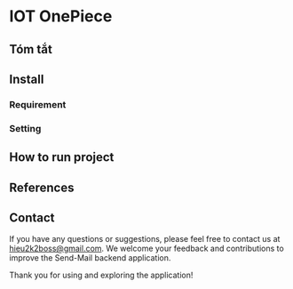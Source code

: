 # IOT OnePiece

## Tóm tắt


## Install

### Requirement

### Setting
   
## How to run project 

## References

## Contact
If you have any questions or suggestions, please feel free to contact us at hieu2k2boss@gmail.com. We welcome your feedback and contributions to improve the Send-Mail backend application.

Thank you for using and exploring the application!
